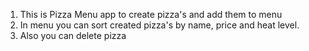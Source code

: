 1. This is Pizza Menu app to create pizza's and add them to menu
2. In menu you can sort created pizza's by name, price and heat level.
3. Also you can delete pizza
